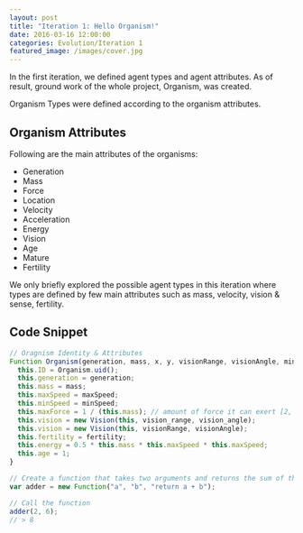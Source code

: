 ```yaml
---
layout: post
title: "Iteration 1: Hello Organism!"
date: 2016-03-16 12:00:00
categories: Evolution/Iteration 1
featured_image: /images/cover.jpg
---
```


In the first iteration, we defined agent types and agent attributes. As of result, ground work of the whole project, Organism, was created.

Organism Types were defined according to the organism attributes.

## Organism Attributes

Following are the main attributes of the organisms:

- Generation
- Mass
- Force
- Location
- Velocity
- Acceleration
- Energy
- Vision
- Age
- Mature
- Fertility

We only briefly explored the possible agent types in this iteration where types are defined by few main attributes such as mass, velocity, vision & sense, fertility.

## Code Snippet

```javascript
// Oragnism Identity & Attributes
Function Organism(generation, mass, x, y, visionRange, visionAngle, minSpeed, maxSpeed, fertility){
  this.ID = Organism.uid();
  this.generation = generation;
  this.mass = mass;
  this.maxSpeed = maxSpeed;
  this.minSpeed = minSpeed;
  this.maxForce = 1 / (this.mass); // amount of force it can exert [2, ]
  this.vision = new Vision(this, vision_range, vision_angle);
  this.vision = new Vision(this, visionRange, visionAngle);
  this.fertility = fertility;
  this.energy = 0.5 * this.mass * this.maxSpeed * this.maxSpeed;
  this.age = 1;
}

// Create a function that takes two arguments and returns the sum of those arguments
var adder = new Function("a", "b", "return a + b");

// Call the function
adder(2, 6);
// > 8
```
